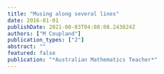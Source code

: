 ```yaml
---
title: "Musing along several lines"
date: 2016-01-01
publishDate: 2021-08-03T04:08:08.243824Z
authors: ["M Coupland"]
publication_types: ["2"]
abstract: ""
featured: false
publication: "*Australian Mathematics Teacher*"
---
```


